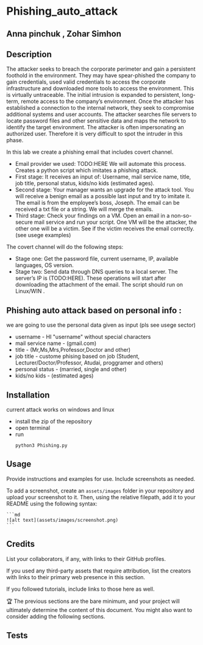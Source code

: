 # Phishing_auto_attack
## Anna pinchuk , Zohar Simhon
## Description
The attacker seeks to breach the corporate perimeter and gain a persistent foothold in the environment.
They may have spear-phished the company to gain credentials, used valid credentials to access the corporate infrastructure and downloaded more tools to access the environment. This is virtually untraceable.
The initial intrusion is expanded to persistent, long-term, remote access to the company’s environment.
Once the attacker has established a connection to the internal network, they seek to compromise additional systems and user accounts. 
The attacker searches file servers to locate password files and other sensitive data and maps the network to identify the target environment.
The attacker is often impersonating an authorized user. Therefore it is very difficult to spot the intruder in this phase.


In this lab we create a phishing email that includes covert channel.
- Email provider we used: TODO:HERE
We will automate this process.
Creates a python script which imitates a phishing attack.
 - First stage: It receives an input of: Username, mail service name, title, job title, personal status, kids/no kids (estimated ages). 
 - Second stage: Your manager wants an upgrade for the attack tool. You will receive a benign email as a possible last input and try to imitate it. The email is from the employee’s boss, Joseph. The email can be received a txt file or a string. We will merge the emails.
 - Third stage: Check your findings on a VM. Open an email in a non-so-secure mail service and run your script. One VM will be the attacker, the other one will be a victim. See if the victim receives the email correctly. (see usege examples)
 

The covert channel will do the following steps:
 - Stage one: Get the password file, current username, IP, available languages, OS version.
 - Stage two: Send data through DNS queries to a local server. The server’s IP is (TODO:HERE).
These operations will start after downloading the attachment of the email.
The script should run on Linux/WIN .



## Phishing auto attack based on personal info :
we are going to use the personal data given as input (pls see usege sector)
 - username - HI "username" without special characters
 - mail service name - (gmail.com)
 - title - (Mr,Ms,Mrs,Professor,Doctor and other)
 - job title - custome phising based on job (Student, Lecturer/Doctor/Professor, Atudai, proggramer and others)
 -  personal status - (married, single and other)
 -  kids/no kids  - (estimated ages)


## Installation
current attack works on windows and linux 
 - install the zip of the repository
 - open terminal 
 - run
    ```
    python3 Phishing.py
## Usage

Provide instructions and examples for use. Include screenshots as needed.

To add a screenshot, create an `assets/images` folder in your repository and upload your screenshot to it. Then, using the relative filepath, add it to your README using the following syntax:

    ```md
    ![alt text](assets/images/screenshot.png)
    ```

## Credits

List your collaborators, if any, with links to their GitHub profiles.

If you used any third-party assets that require attribution, list the creators with links to their primary web presence in this section.

If you followed tutorials, include links to those here as well.

🏆 The previous sections are the bare minimum, and your project will ultimately determine the content of this document. You might also want to consider adding the following sections.

## Tests


